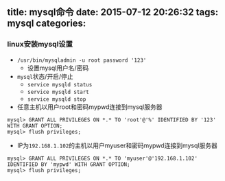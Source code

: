 title: mysql命令
date: 2015-07-12 20:26:32
tags: mysql
categories:
---

### linux安装mysql设置
+ `/usr/bin/mysqladmin -u root password '123'`
    + 设置mysql用户名/密码 
+ `mysql`状态/开启/停止
    + `service mysqld status`
    + `service mysqld start`
    + `service mysqld stop`
+ 任意主机以用户root和密码mypwd连接到mysql服务器
```
mysql> GRANT ALL PRIVILEGES ON *.* TO 'root'@'%' IDENTIFIED BY '123' WITH GRANT OPTION;
mysql> flush privileges;
```
+ IP为`192.168.1.102`的主机以用户myuser和密码mypwd连接到mysql服务器
```
mysql> GRANT ALL PRIVILEGES ON *.* TO 'myuser'@'192.168.1.102' IDENTIFIED BY 'mypwd' WITH GRANT OPTION;
mysql> flush privileges;
```
